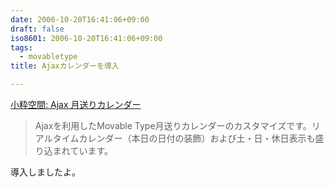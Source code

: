 ```yaml
---
date: 2006-10-20T16:41:06+09:00
draft: false
iso8601: 2006-10-20T16:41:06+09:00
tags:
  - movabletype
title: Ajaxカレンダーを導入

---
```


[小粋空間: Ajax 月送りカレンダー](http://www.koikikukan.com/archives/2006/10/10-001010.php)

> Ajaxを利用したMovable Type月送りカレンダーのカスタマイズです。リアルタイムカレンダー（本日の日付の装飾）および土・日・休日表示も盛り込まれています。

導入しましたよ。
